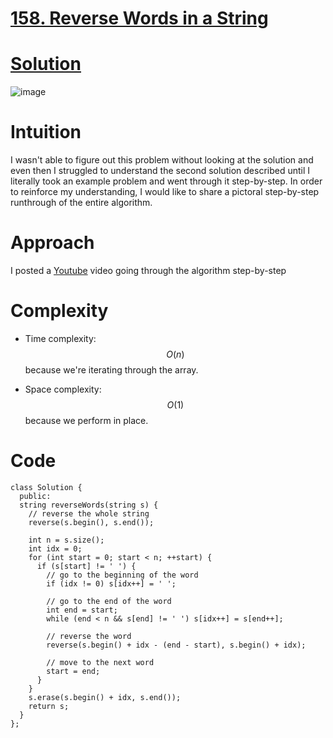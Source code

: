 # [158. Reverse Words in a String](https://leetcode.com/problems/reverse-words-in-a-string/description/)

# [Solution](https://leetcode.com/problems/reverse-words-in-a-string/solutions/2969164/c-solution-using-reverse-erase-explained-step-by-step/)

![image](https://user-images.githubusercontent.com/76566137/210028803-dfe0ca59-9b85-4010-a5fc-4ad1584865d7.png)


# Intuition
I wasn't able to figure out this problem without looking at the solution and even then I struggled to understand the second solution described until I literally took an example problem and went through it step-by-step. In order to reinforce my understanding, I would like to share a pictoral step-by-step runthrough of the entire algorithm.

# Approach
I posted a [Youtube](https://youtu.be/1Rix-C-RxHs) video going through the algorithm step-by-step

# Complexity
- Time complexity:
$$O(n)$$ because we're iterating through the array.

- Space complexity:
$$O(1)$$ because we perform in place.

# Code
```
class Solution {
  public:
  string reverseWords(string s) {
    // reverse the whole string
    reverse(s.begin(), s.end());

    int n = s.size();
    int idx = 0;
    for (int start = 0; start < n; ++start) {
      if (s[start] != ' ') {
        // go to the beginning of the word
        if (idx != 0) s[idx++] = ' ';

        // go to the end of the word
        int end = start;
        while (end < n && s[end] != ' ') s[idx++] = s[end++];

        // reverse the word
        reverse(s.begin() + idx - (end - start), s.begin() + idx);

        // move to the next word
        start = end;
      }
    }
    s.erase(s.begin() + idx, s.end());
    return s;
  }
};
```
